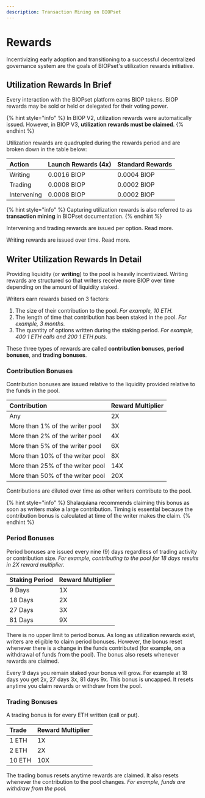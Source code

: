 ```yaml
---
description: Transaction Mining on BIOPset
---
```


# Rewards

Incentivizing early adoption and transitioning to a successful decentralized governance system are the goals of BIOPset's utilization rewards initiative.

## Utilization Rewards In Brief

Every interaction with the BIOPset platform earns BIOP tokens. BIOP rewards may be sold or held or delegated for their voting power.

{% hint style="info" %}
In BIOP V2, utilization rewards were automatically issued. However, in BIOP V3, **utilization rewards must be claimed**.
{% endhint %}

Utilization rewards are quadrupled during the rewards period and are broken down in the table below:

| Action | Launch Rewards \(4x\) | Standard Rewards |
| :--- | :--- | :--- |
| Writing | 0.0016 BIOP | 0.0004 BIOP |
| Trading | 0.0008 BIOP | 0.0002 BIOP |
| Intervening | 0.0008 BIOP | 0.0002 BIOP |

{% hint style="info" %}
Capturing utilization rewards is also referred to as **transaction mining** in BIOPset documentation.
{% endhint %}

Intervening and trading rewards are issued per option. Read more.

Writing rewards are issued over time. Read more.

## Writer Utilization Rewards In Detail

Providing liquidity \(or **writing**\) to the pool is heavily incentivized. Writing rewards are structured so that writers receive more BIOP over time depending on the amount of liquidity staked.

Writers earn rewards based on 3 factors: 

1. The size of their contribution to the pool. _For example, 10 ETH._
2. The length of time that contribution has been staked in the pool. _For example, 3 months._
3. The quantity of options written during the staking period. _For example, 400 1 ETH calls and 200 1 ETH puts._

These three types of rewards are called **contribution bonuses**, **period bonuses**, and **trading bonuses**.

### Contribution Bonuses

Contribution bonuses are issued relative to the liquidity provided relative to the funds in the pool.

| Contribution | Reward Multiplier |
| :--- | :--- |
| Any | 2X |
| More than 1% of the writer pool | 3X |
| More than 2% of the writer pool | 4X |
| More than 5% of the writer pool | 6X |
| More than 10% of the writer pool | 8X |
| More than 25% of the writer pool | 14X |
| More than 50% of the writer pool | 20X |

Contributions are diluted over time as other writers contribute to the pool. 

{% hint style="info" %}
Shalaquiana recommends claiming this bonus as soon as writers make a large contribution. Timing is essential because the contribution bonus is calculated at time of the writer makes the claim. 
{% endhint %}

### Period Bonuses

Period bonuses are issued every nine \(9\) days regardless of trading activity or contribution size. _For example, contributing to the pool for 18 days results in 2X reward multiplier._

| Staking Period | Reward Multiplier |
| :--- | :--- |
| 9 Days | 1X |
| 18 Days | 2X |
| 27 Days | 3X |
| 81 Days | 9X |

There is no upper limit to period bonus. As long as utilization rewards exist, writers are eligible to claim period bonuses. However, the bonus reset whenever there is a change in the funds contributed \(for example, on a withdrawal of funds from the pool\). The bonus also resets whenever rewards are claimed.

Every 9 days you remain staked your bonus will grow. For example at 18 days you get 2x, 27 days 3x, 81 days 9x. This bonus is uncapped. It resets anytime you claim rewards or withdraw from the pool.

### Trading Bonuses

A trading bonus is for every ETH written \(call or put\).

| Trade | Reward Multiplier |
| :--- | :--- |
| 1 ETH | 1X |
| 2 ETH | 2X |
| 10 ETH | 10X |

The trading bonus resets anytime rewards are claimed. It also resets whenever the contribution to the pool changes. _For example, funds are withdraw from the pool._

